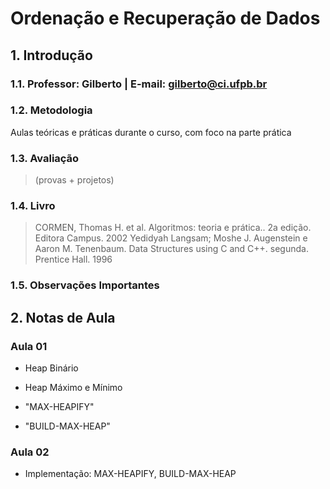 # Ordenação e Recuperação de Dados

## 1. Introdução

### 1.1. Professor: Gilberto  | E-mail: gilberto@ci.ufpb.br 

### 1.2. Metodologia 

Aulas teóricas e práticas durante o curso, com foco na parte prática 

### 1.3. Avaliação 

>(provas + projetos)

### 1.4. Livro 

>CORMEN, Thomas H. et al. Algoritmos: teoria e prática.. 2a edição. Editora Campus. 2002
>Yedidyah Langsam; Moshe J. Augenstein e Aaron M. Tenenbaum. Data Structures using C and C++. segunda. Prentice Hall. 1996

### 1.5. Observações Importantes

## 2. Notas de Aula

### Aula 01

* Heap Binário

* Heap Máximo e Mínimo

* "MAX-HEAPIFY"

* "BUILD-MAX-HEAP"

### Aula 02

* Implementação: MAX-HEAPIFY, BUILD-MAX-HEAP

